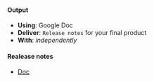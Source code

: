 #### Output
- **Using**: Google Doc
- **Deliver**: `Release notes` for your final product
- **With**: *independently*

#### Realease notes
- [Doc](https://docs.google.com/document/d/1PBDwHIIyIiNpLam6qnOSolUjFozMeMq_QgXz6wH4JM4/edit)
